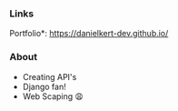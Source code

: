 ### Links

Portfolio*: https://danielkert-dev.github.io/

### About

- Creating API's
- Django fan!
- Web Scaping 😩

